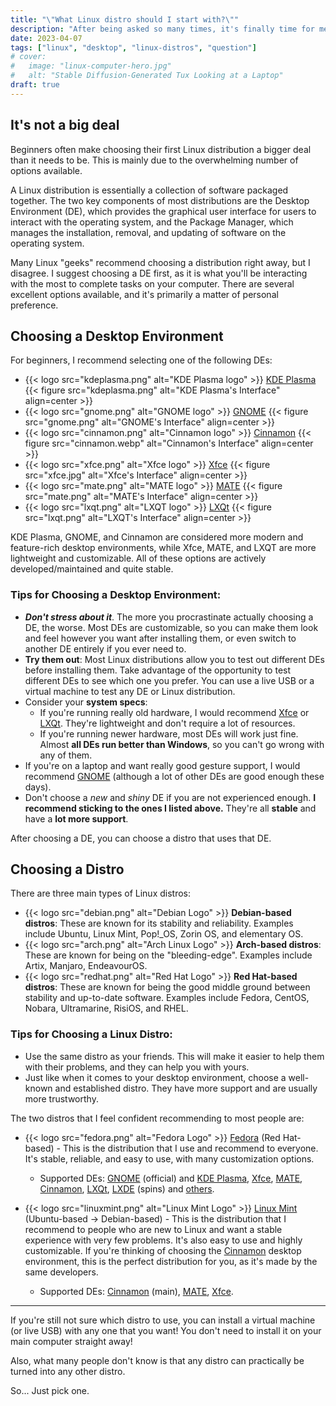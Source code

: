 ```yaml
---
title: "\"What Linux distro should I start with?\""
description: "After being asked so many times, it's finally time for me to address this question."
date: 2023-04-07
tags: ["linux", "desktop", "linux-distros", "question"]
# cover:
#   image: "linux-computer-hero.jpg"
#   alt: "Stable Diffusion-Generated Tux Looking at a Laptop"
draft: true
---
```


## It's not a big deal

Beginners often make choosing their first Linux distribution a bigger deal than it needs to be. This is mainly due to the overwhelming number of options available.

A Linux distribution is essentially a collection of software packaged together. The two key components of most distributions are the Desktop Environment (DE), which provides the graphical user interface for users to interact with the operating system, and the Package Manager, which manages the installation, removal, and updating of software on the operating system.

Many Linux "geeks" recommend choosing a distribution right away, but I disagree. I suggest choosing a DE first, as it is what you'll be interacting with the most to complete tasks on your computer. There are several excellent options available, and it's primarily a matter of personal preference.

## Choosing a Desktop Environment

For beginners, I recommend selecting one of the following DEs:
- {{< logo src="kdeplasma.png" alt="KDE Plasma logo" >}} [KDE Plasma](https://kde.org/plasma-desktop/)
{{< figure src="kdeplasma.png" alt="KDE Plasma's Interface" align=center >}}
- {{< logo src="gnome.png" alt="GNOME logo" >}} [GNOME](https://www.gnome.org/)
{{< figure src="gnome.png" alt="GNOME's Interface" align=center >}}
- {{< logo src="cinnamon.png" alt="Cinnamon logo" >}} [Cinnamon](https://wiki.archlinux.org/title/cinnamon)
{{< figure src="cinnamon.webp" alt="Cinnamon's Interface" align=center >}}
- {{< logo src="xfce.png" alt="Xfce logo" >}} [Xfce](https://www.xfce.org/)
{{< figure src="xfce.jpg" alt="Xfce's Interface" align=center >}}
- {{< logo src="mate.png" alt="MATE logo" >}} [MATE](https://mate-desktop.org/)
{{< figure src="mate.png" alt="MATE's Interface" align=center >}}
- {{< logo src="lxqt.png" alt="LXQT logo" >}} [LXQt](https://lxqt-project.org/)
{{< figure src="lxqt.png" alt="LXQT's Interface" align=center >}}

KDE Plasma, GNOME, and Cinnamon are considered more modern and feature-rich desktop environments, while Xfce, MATE, and LXQT are more lightweight and customizable. All of these options are actively developed/maintained and quite stable.

### Tips for Choosing a Desktop Environment:
- ***Don't stress about it***. The more you procrastinate actually choosing a DE, the worse. Most DEs are customizable, so you can make them look and feel however you want after installing them, or even switch to another DE entirely if you ever need to.
- **Try them out**: Most Linux distributions allow you to test out different DEs before installing them. Take advantage of the opportunity to test different DEs to see which one you prefer. You can use a live USB or a virtual machine to test any DE or Linux distribution.
- Consider your **system specs**:
  - If you're running really old hardware, I would recommend [Xfce](https://www.xfce.org/) or [LXQt](https://lxqt-project.org/). They're lightweight and don't require a lot of resources.
  - If you're running newer hardware, most DEs will work just fine. Almost **all DEs run better than Windows**, so you can't go wrong with any of them.
- If you're on a laptop and want really good gesture support, I would recommend [GNOME](https://www.gnome.org/) (although a lot of other DEs are good enough these days).
- Don't choose a *new* and *shiny* DE if you are not experienced enough. **I recommend sticking to the ones I listed above.** They're all **stable** and have a **lot more support**.

After choosing a DE, you can choose a distro that uses that DE.

## Choosing a Distro

There are three main types of Linux distros:
- {{< logo src="debian.png" alt="Debian Logo" >}} **Debian-based distros**: These are known for its stability and reliability. Examples include Ubuntu, Linux Mint, Pop!_OS, Zorin OS, and elementary OS.
- {{< logo src="arch.png" alt="Arch Linux Logo" >}} **Arch-based distros**: These are known for being on the "bleeding-edge". Examples include Artix, Manjaro, EndeavourOS.
- {{< logo src="redhat.png" alt="Red Hat Logo" >}} **Red Hat-based distros**: These are known for being the good middle ground between stability and up-to-date software. Examples include Fedora, CentOS, Nobara, Ultramarine, RisiOS, and RHEL.

### Tips for Choosing a Linux Distro:
- Use the same distro as your friends. This will make it easier to help them with their problems, and they can help you with yours.
- Just like when it comes to your desktop environment, choose a well-known and established distro. They have more support and are usually more trustworthy.

The two distros that I feel confident recommending to most people are:
- {{< logo src="fedora.png" alt="Fedora Logo" >}} [Fedora](https://getfedora.org/) (Red Hat-based) - This is the distribution that I use and recommend to everyone. It's stable, reliable, and easy to use, with many customization options.
  - Supported DEs: [GNOME](https://getfedora.org/en/workstation/) (official) and [KDE Plasma](https://spins.fedoraproject.org/en/kde/), [Xfce](https://spins.fedoraproject.org/en/xfce/), [MATE](https://spins.fedoraproject.org/en/mate-compiz/), [Cinnamon](https://spins.fedoraproject.org/en/cinnamon/), [LXQt](https://spins.fedoraproject.org/en/lxqt/), [LXDE](https://spins.fedoraproject.org/en/lxde/) (spins) and [others](https://spins.fedoraproject.org/).

- {{< logo src="linuxmint.png" alt="Linux Mint Logo" >}} [Linux Mint](https://linuxmint.com/) (Ubuntu-based -> Debian-based) - This is the distribution that I recommend to people who are new to Linux and want a stable experience with very few problems. It's also easy to use and highly customizable. If you're thinking of choosing the [Cinnamon](https://linuxmint.com/download.php) desktop environment, this is the perfect distribution for you, as it's made by the same developers.
  - Supported DEs: [Cinnamon](https://linuxmint.com/edition.php?id=302) (main), [MATE](https://linuxmint.com/edition.php?id=303), [Xfce](https://linuxmint.com/edition.php?id=304).

---

If you're still not sure which distro to use, you can install a virtual machine (or live USB) with any one that you want! You don't need to install it on your main computer straight away!

Also, what many people don't know is that any distro can practically be turned into any other distro.

So... Just pick one.